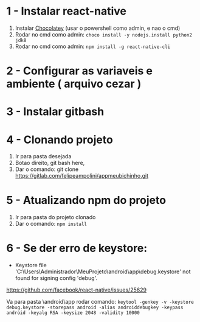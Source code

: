 # 1 - Instalar react-native
	
1. Instalar [Chocolatey](https://chocolatey.org/install) (usar o powershell como admin, e nao o cmd)
2. Rodar no cmd como admin: `choco install -y nodejs.install python2 jdk8`
3. Rodar no cmd como admin: `npm install -g react-native-cli`

# 2 - Configurar as variaveis e ambiente ( arquivo cezar )

# 3 - Instalar gitbash

# 4 - Clonando projeto
1. Ir para pasta desejada
2. Botao direito, git bash here, 
3. Dar o comando: git clone https://gitlab.com/felipeampolini/appmeubichinho.git

# 5 - Atualizando npm do projeto
1. Ir para pasta do projeto clonado
2. Dar o comando: `npm install`

# 6 - Se der erro de keystore:  
* Keystore file 'C:\Users\Administrador\MeuProjeto\android\app\debug.keystore' not found for signing config 'debug'.

https://github.com/facebook/react-native/issues/25629

Va para pasta \android\app
rodar comando: `keytool -genkey -v -keystore debug.keystore -storepass android -alias androiddebugkey -keypass android -keyalg RSA -keysize 2048 -validity 10000`